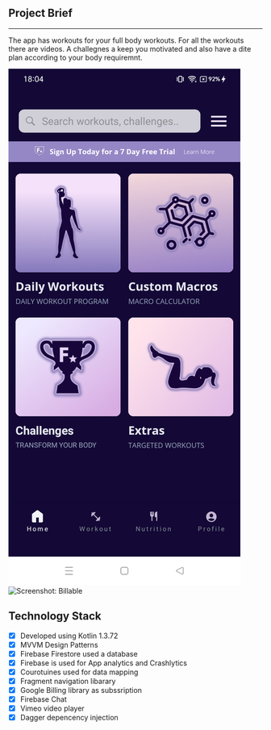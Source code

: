 ## Project Brief

----

The app has workouts for your full body workouts. For all the workouts there are videos. A challegnes a keep you motivated and also have a dite plan according to your body requiremnt. 

![Screenshot](https://github.com/tbiinfotech/FitnessApp-Android/blob/main/Images/screen%20(4).png)
![Screenshot: Billable](https://github.com/tbiinfotech/FitnessApp-Android/blob/main/Images/screen%20(3).png)

## Technology Stack

- [x] Developed using Kotlin 1.3.72
- [x] MVVM Design Patterns
- [x] Firebase Firestore used a database 
- [x] Firebase is used for App analytics and Crashlytics
- [x] Courotuines used for data mapping
- [x] Fragment navigation libarary
- [x] Google Billing library as subssription
- [x] Firebase Chat
- [x] Vimeo video player
- [x] Dagger depencency injection

